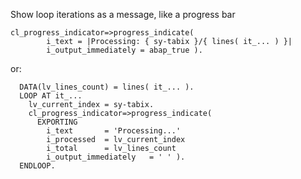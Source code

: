 Show loop iterations as a message, like a progress bar


``` abap
cl_progress_indicator=>progress_indicate(
        i_text = |Processing: { sy-tabix }/{ lines( it_... ) }|
        i_output_immediately = abap_true ).
```
or:
``` abap
  DATA(lv_lines_count) = lines( it_... ).
  LOOP AT it_...
    lv_current_index = sy-tabix.
    cl_progress_indicator=>progress_indicate( 
      EXPORTING 
        i_text       = 'Processing...'
        i_processed  = lv_current_index
        i_total      = lv_lines_count
        i_output_immediately   = ' ' ).
  ENDLOOP.
```
